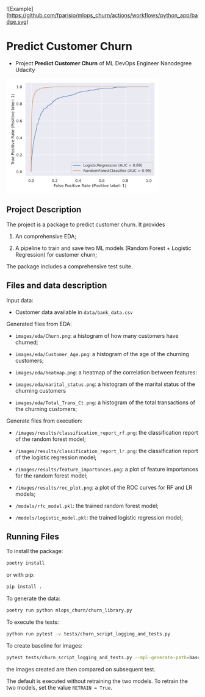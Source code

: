 !\[Example\](https://github.com/fparisio/mlops_churn/actions/workflows/python_app/badge.svg)

# Predict Customer Churn

- Project **Predict Customer Churn** of ML DevOps Engineer Nanodegree Udacity

<img src="images/results/roc_plot.png" width="400">

## Project Description

The project is a package to predict customer churn. It provides

1. An comprehensive EDA;

2. A pipeline to train and save two ML models (Random Forest + Logistic Regression) for customer churn;

The package includes a comprehensive test suite.

## Files and data description

Input data:

- Customer data available in `data/bank_data.csv`

Generated files from EDA:

- `images/eda/Churn.png`: a histogram of how many customers have churned;

- `images/eda/Customer_Age.png`: a histogram of the age of the churning customers;

- `images/eda/heatmap.png`: a heatmap of the correlation between features:

- `images/eda/marital_status.png`: a histogram of the marital status of the churning customers

- `images/eda/Total_Trans_Ct.png`: a histogram of the total transactions of the churning customers;

Generate files from execution:

- `/images/results/classification_report_rf.png`: the classification report of the random forest model;

- `/images/results/classification_report_lr.png`: the classification report of the logistic regression model;

- `/images/results/feature_importances.png`: a plot of feature importances for the random forest model;

- `/images/results/roc_plot.png`: a plot of the ROC curves for RF and LR models;

- `/models/rfc_model.pkl`: the trained random forest model;

- `/models/logistic_model.pkl`: the trained logistic regression model;

## Running Files

To install the package:

```bash
poetry install
```

or with pip:

```bash
pip install .
```

To generate the data:

```bash
poetry run python mlops_churn/churn_library.py
```

To execute the tests:

```bash
python run pytest -v tests/churn_script_logging_and_tests.py
```

To create baseline for images:

```bash
pytest tests/churn_script_logging_and_tests.py --mpl-generate-path=baseline
```

the images created are then compared on subsequent test.

The default is executed without retraining the two models. To retrain the two models, set the value `RETRAIN = True`.
